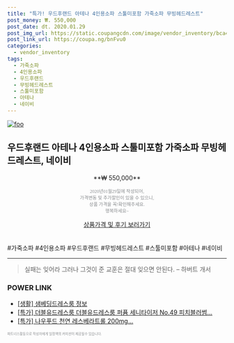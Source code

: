 ```yaml
--- 
title: "특가! 우드후랜드 아테나 4인용소파 스툴미포함 가죽소파 무빙헤드레스트" 
post_money: ₩. 550,000 
post_date: dt. 2020.01.29 
post_img_url: https://static.coupangcdn.com/image/vendor_inventory/bca4/48899c30ea1f2d8eb2b4482c30e7f8add78ad4b4515c3995900fafec5bbf.jpg 
post_link_url: https://coupa.ng/bnFvu0 
categories: 
  - vendor_inventory 
tags: 
  - 가죽소파 
  - 4인용소파 
  - 우드후랜드 
  - 무빙헤드레스트 
  - 스툴미포함 
  - 아테나 
  - 네이비 
--- 
```

[![foo](https://static.coupangcdn.com/image/vendor_inventory/bca4/48899c30ea1f2d8eb2b4482c30e7f8add78ad4b4515c3995900fafec5bbf.jpg)](https://coupa.ng/bnFvu0) 

## 우드후랜드 아테나 4인용소파 스툴미포함 가죽소파 무빙헤드레스트, 네이비 
<p style="text-align: center;">**₩ 550,000**</p> 
<p style="text-align: center;"><span style="color: #898c8f; font-family: Georgia,Times,serif; font-size: 0.75em;">2020년01월29일에 작성되어, <br>가격변동 및 추가할인이 있을 수 있으니,<br> 상품 가격을 꼭!확인해주세요.<br>행복하세요~</span> 
</p>	 
<div markdown="0" style="text-align: center;"><a href="https://coupa.ng/bnFvu0" class="btn btn--success">상품가격 및 후기 보러가기</a></div> 
<br><br> 
  #가죽소파 #4인용소파 #우드후랜드 #무빙헤드레스트 #스툴미포함 #아테나 #네이비 
<hr> 

> 실패는 잊어라 그러나 그것이 준 교훈은 절대 잊으면 안된다. – 하버트 개서 


### POWER LINK

* <a href="https://blog.naver.com/fasyy4321/221763581557" target="_blank"> [생활] 샘베딩드레스룸 정보 </a>
* <a href="https://blog.naver.com/an0733/221788091180" target="_blank">[특가] 더블유드레스룸 더블유드레스룸 퍼퓸 세니타이저 No.49 피치블러썸...</a>
* <a href="https://blog.naver.com/sakai111/221787808881" target="_blank">[특가] 나우푸드 천연 레스베라트롤 200mg...</a>

<span style="color: #898c8f; font-family: Georgia,Times,serif; font-size: 0.55em;">파트너스활동으로 작성자에게 일정액의 커미션이 제공될수 있습니다.</span> 
